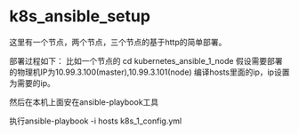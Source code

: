 # k8s_ansible_setup

这里有一个节点，两个节点，三个节点的基于http的简单部署。

部署过程如下：
比如一个节点的
cd kubernetes_ansible_1_node
假设需要部署的物理机IP为10.99.3.100(master),10.99.3.101(node)
编译hosts里面的ip，ip设置为需要的ip。

然后在本机上面安在ansible-playbook工具

执行ansible-playbook -i hosts k8s_1_config.yml

